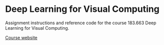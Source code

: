 
# Deep Learning for Visual Computing

Assignment instructions and reference code for the course 183.663 Deep Learning for Visual Computing.

[Course website](https://cvl.tuwien.ac.at/course/dlvc/)

